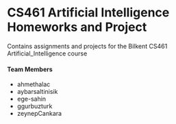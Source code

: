 # CS461 Artificial Intelligence Homeworks and Project

Contains assignments and projects for the Bilkent CS461 Artificial_Intelligence course

#### Team Members

* ahmethalac
* aybarsaltinisik
* ege-sahin
* ggurbuzturk
* zeynepCankara


